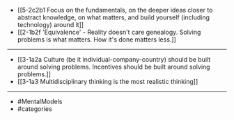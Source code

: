 - [[5-2c2b1 Focus on the fundamentals, on the deeper ideas closer to abstract knowledge, on what matters, and build yourself (including technology) around it]]
- [[2-1b2f 'Equivalence' - Reality doesn't care genealogy. Solving problems is what matters. How it's done matters less.]]
---
- [[3-1a2a Culture (be it individual-company-country) should be built around solving problems. Incentives should be built around solving problems.]]
- [[3-1a3 Multidisciplinary thinking is the most realistic thinking]]
---
- #MentalModels
- #categories

